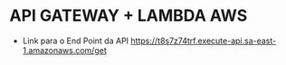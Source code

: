 # API GATEWAY + LAMBDA AWS

- Link para o End Point da API
<https://t8s7z74trf.execute-api.sa-east-1.amazonaws.com/get>